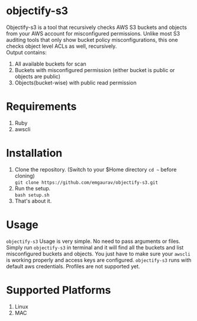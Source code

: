 # objectify-s3
Objectify-s3 is a tool that recursively checks AWS S3 buckets and objects from your AWS account for misconfigured permissions. Unlike most S3 auditing tools that only show bucket policy misconfigurations, this one checks object level ACLs as well, recursively. <br>
Output contains: 
  1. All available buckets for scan
  2. Buckets with misconfigured permission (either bucket is public or objects are public)
  3. Objects(bucket-wise) with public read permission

# Requirements
1. Ruby
2. awscli

# Installation
1. Clone the repository. (Switch to your $Home directory `cd ~` before cloning) <br> `git clone https://github.com/emgaurav/objectify-s3.git`
2. Run the setup. <br> `bash setup.sh` 
3. That's about it.

# Usage
`objectify-s3`
Usage is very simple. No need to pass arguments or files. Simply run `objectify-s3` in terminal and it will find all the buckets and list misconfigured buckets and objects.
You just have to make sure your `awscli` is working properly and access keys are configured. `objectify-s3` runs with default aws credentials. Profiles are not supported yet.

# Supported Platforms
1. Linux
2. MAC
